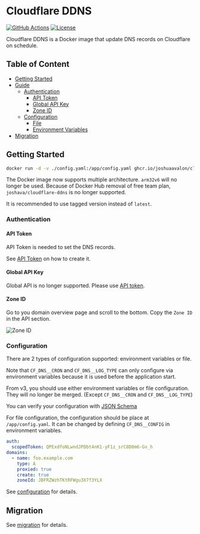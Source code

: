 # Cloudflare DDNS

[![GitHub Actions][actions-badge]][actions]
[![License][license-badge]][license]

Cloudflare DDNS is a Docker image that update DNS records on Cloudflare on schedule.

## Table of Content

- [Getting Started](#getting-started)
- [Guide](#guide)
  - [Authentication](#authentication)
    - [API Token](#api-token)
    - [Global API Key](#global-api-key)
    - [Zone ID](#zone-id)
  - [Configuration](#configuration)
    - [File](#file)
    - [Environment Variables](#environment-variables)
- [Migration](#migration)

## Getting Started

```bash
docker run -d -v ./config.yaml:/app/config.yaml ghcr.io/joshuaavalon/cloudflare-ddns:<TAG>
```

The Docker image now supports multiple architecture. `arm32v6` will no longer be used.
Because of Docker Hub removal of free team plan, `joshava/cloudflare-ddns` is no longer supported.

It is recommended to use tagged version instead of `latest`.

### Authentication

#### API Token

API Token is needed to set the DNS records.

See [API Token](./guide/api-token.md) on how to create it.

#### Global API Key

Global API is no longer supported. Please use [API token](#api-token).

#### Zone ID

Go to you domain overview page and scroll to the bottom. Copy the `Zone ID` in the API section.

![Zone ID](./guide/zone-id.png)

### Configuration

There are 2 types of configuration supported: environment variables or file.

Note that `CF_DNS__CRON` and `CF_DNS__LOG_TYPE` can only configure via environment variables because it is used before the application start.

From v3, you should use either environment variables or file configuration. They will no longer be merged. (Except `CF_DNS__CRON` and `CF_DNS__LOG_TYPE`)

You can verify your configuration with [JSON Schema](https://joshuaavalon.github.io/docker-cloudflare/config.schema.json)

For file configuration, the configuration should be place at `/app/config.yaml`. It can be changed by defining `CF_DNS__CONFIG` in environment variables.

```yaml
auth:
  scopedToken: QPExdfoNLwndJPDbt4nK1-yF1z_srC8D0m6-Gv_h
domains:
  - name: foo.example.com
    type: A
    proxied: true
    create: true
    zoneId: JBFRZWzhTKtRFWgu3X7f3YLX
```

See [configuration](./guide/configuration.md) for details.

## Migration

See [migration](./guide/migration.md) for details.

[actions-badge]: https://github.com/joshuaavalon/docker-cloudflare/workflows/Main/badge.svg
[actions]: https://github.com/joshuaavalon/docker-cloudflare/actions
[license]: https://github.com/joshuaavalon/docker-cloudflare/blob/master/LICENSE
[license-badge]: https://img.shields.io/github/license/joshuaavalon/docker-cloudflare.svg
